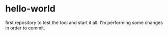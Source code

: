 # hello-world
first repository to test the tool and start it all.
I'm performing some changes in order to commit.
